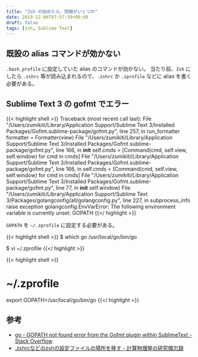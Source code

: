 ```yaml
---
title: "Zsh の始めたら、問題がいくつか"
date: 2019-12-06T07:57:39+09:00
draft: false
tags: [zsh, Sublime Text]
---
```


## 既設の alias コマンドが効かない
`.bash_profile` に設定していた alias のコマンドが効かない。
当たり前、`Zsh` にしたら `.zshrc` 等が読み込まれるので、`.zshrc` か `.zprofile` などに alias を書く必要がある。

## Sublime Text 3 の gofmt でエラー
{{< highlight shell >}}
Traceback (most recent call last):
  File "/Users/zumikiti/Library/Application Support/Sublime Text 3/Installed Packages/Gofmt.sublime-package/gofmt.py", line 257, in run_formatter
    formatter = Formatter(view)
  File "/Users/zumikiti/Library/Application Support/Sublime Text 3/Installed Packages/Gofmt.sublime-package/gofmt.py", line 166, in __init__
    self.cmds = [Command(cmd, self.view, self.window) for cmd in cmds]
  File "/Users/zumikiti/Library/Application Support/Sublime Text 3/Installed Packages/Gofmt.sublime-package/gofmt.py", line 166, in <listcomp>
    self.cmds = [Command(cmd, self.view, self.window) for cmd in cmds]
  File "/Users/zumikiti/Library/Application Support/Sublime Text 3/Installed Packages/Gofmt.sublime-package/gofmt.py", line 77, in __init__
    self.window)
  File "/Users/zumikiti/Library/Application Support/Sublime Text 3/Packages/golangconfig/all/golangconfig.py", line 227, in subprocess_info
    raise exception
golangconfig.EnvVarError: The following environment variable is currently unset: GOPATH
{{</ highlight >}}

`GOPATH` を `~/.zprofile` に設定する必要がある。

{{< highlight shell >}}
$ which go
/usr/local/go/bin/go

$ vi ~/.zprofile
{{</ highlight >}}

{{< highlight shell >}}
# ~/.zprofile
export GOPATH=/usr/local/go/bin/go
{{</ highlight >}}

## 参考
- [go - GOPATH not found error from the Gofmt plugin within SublimeText - Stack Overflow](https://stackoverflow.com/questions/58566612/gopath-not-found-error-from-the-gofmt-plugin-within-sublimetext)
- [.zshrcなどのzshの設定ファイルの場所を移す - 計算物理屋の研究備忘録](http://keisanbutsuriya.hateblo.jp/entry/2015/02/03/235603)